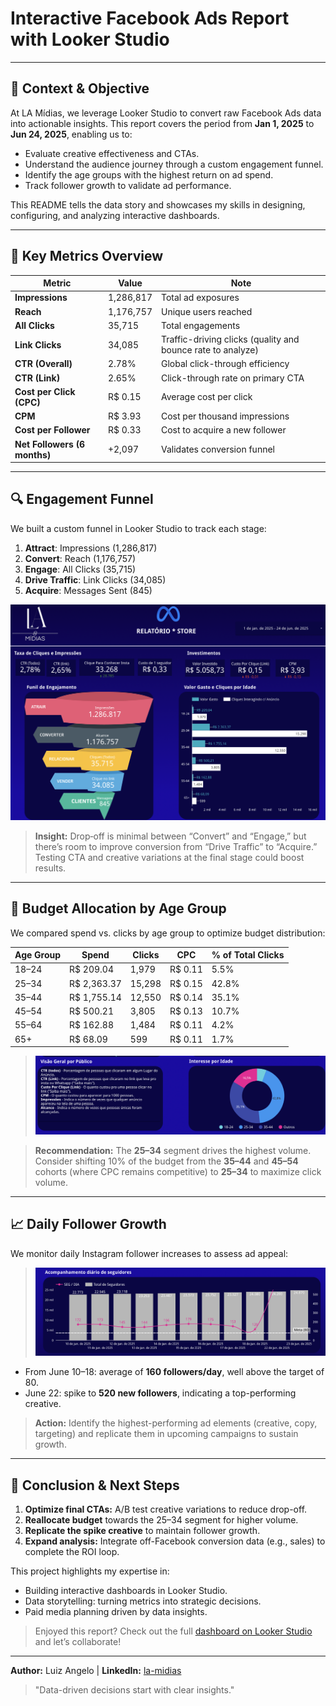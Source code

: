 # Interactive Facebook Ads Report with Looker Studio
---

## 📖 Context & Objective

At LA Mídias, we leverage Looker Studio to convert raw Facebook Ads data into actionable insights. This report covers the period from **Jan 1, 2025** to **Jun 24, 2025**, enabling us to:

* Evaluate creative effectiveness and CTAs.
* Understand the audience journey through a custom engagement funnel.
* Identify the age groups with the highest return on ad spend.
* Track follower growth to validate ad performance.

This README tells the data story and showcases my skills in designing, configuring, and analyzing interactive dashboards.

---

## 🧩 Key Metrics Overview

| Metric                       | Value     | Note                                                        |
| ---------------------------- | --------- | ----------------------------------------------------------- |
| **Impressions**              | 1,286,817 | Total ad exposures                                          |
| **Reach**                    | 1,176,757 | Unique users reached                                        |
| **All Clicks**               | 35,715    | Total engagements                                           |
| **Link Clicks**              | 34,085    | Traffic-driving clicks (quality and bounce rate to analyze) |
| **CTR (Overall)**            | 2.78%     | Global click-through efficiency                             |
| **CTR (Link)**               | 2.65%     | Click-through rate on primary CTA                           |
| **Cost per Click (CPC)**     | R\$ 0.15  | Average cost per click                                      |
| **CPM**                      | R\$ 3.93  | Cost per thousand impressions                               |
| **Cost per Follower**        | R\$ 0.33  | Cost to acquire a new follower                              |
| **Net Followers (6 months)** | +2,097    | Validates conversion funnel                                 |

---

## 🔍 Engagement Funnel

We built a custom funnel in Looker Studio to track each stage:

1. **Attract**: Impressions (1,286,817)
2. **Convert**: Reach (1,176,757)
3. **Engage**: All Clicks (35,715)
4. **Drive Traffic**: Link Clicks (34,085)
5. **Acquire**: Messages Sent (845)


![Engagement Funnel](https://github.com/luizzangelo/facebook-ads-looker-report/blob/main/engagement-funnel.png?raw=true)


> **Insight:** Drop‑off is minimal between “Convert” and “Engage,” but there’s room to improve conversion from “Drive Traffic” to “Acquire.” Testing CTA and creative variations at the final stage could boost results.

---

## 👥 Budget Allocation by Age Group

We compared spend vs. clicks by age group to optimize budget distribution:

| Age Group | Spend        | Clicks | CPC      | % of Total Clicks |
| --------- | ------------ | ------ | -------- | ----------------- |
| 18–24     | R\$ 209.04   | 1,979  | R\$ 0.11 | 5.5%              |
| 25–34     | R\$ 2,363.37 | 15,298 | R\$ 0.15 | 42.8%             |
| 35–44     | R\$ 1,755.14 | 12,550 | R\$ 0.14 | 35.1%             |
| 45–54     | R\$ 500.21   | 3,805  | R\$ 0.13 | 10.7%             |
| 55–64     | R\$ 162.88   | 1,484  | R\$ 0.11 | 4.2%              |
| 65+       | R\$ 68.09    | 599    | R\$ 0.11 | 1.7%              |


> ![Spend vs. Clicks by Age](https://github.com/luizzangelo/facebook-ads-looker-report/blob/main/spend-clicks-age.png?raw=true)


> **Recommendation:** The **25–34** segment drives the highest volume. Consider shifting 10% of the budget from the **35–44** and **45–54** cohorts (where CPC remains competitive) to **25–34** to maximize click volume.

---

## 📈 Daily Follower Growth

We monitor daily Instagram follower increases to assess ad appeal:


> ![Daily Follower Growth](https://github.com/luizzangelo/facebook-ads-looker-report/blob/main/daily-followers.png?raw=true)

* From June 10–18: average of **160 followers/day**, well above the target of 80.
* June 22: spike to **520 new followers**, indicating a top-performing creative.

> **Action:** Identify the highest-performing ad elements (creative, copy, targeting) and replicate them in upcoming campaigns to sustain growth.

---

## 🏁 Conclusion & Next Steps

1. **Optimize final CTAs:** A/B test creative variations to reduce drop-off.
2. **Reallocate budget** towards the 25–34 segment for higher volume.
3. **Replicate the spike creative** to maintain follower growth.
4. **Expand analysis:** Integrate off-Facebook conversion data (e.g., sales) to complete the ROI loop.

This project highlights my expertise in:

* Building interactive dashboards in Looker Studio.
* Data storytelling: turning metrics into strategic decisions.
* Paid media planning driven by data insights.

> Enjoyed this report? Check out the full [dashboard on Looker Studio]([https://lookerstudio.google.com/reporting/YOUR_REPORT_ID](https://lookerstudio.google.com/reporting/0a2eb02a-5d76-4d9d-8a86-627618107799)) and let’s collaborate!

---

**Author:** Luiz Angelo  |  **LinkedIn:** [la-midias](https://www.linkedin.com/in/luiz-analista-de-dados)

> "Data-driven decisions start with clear insights."
